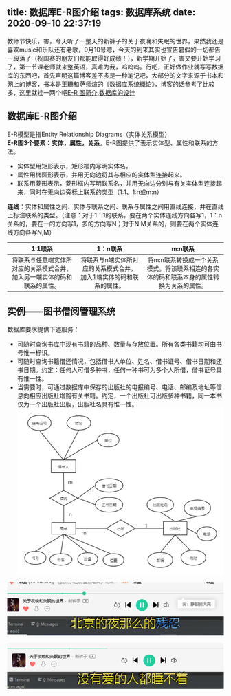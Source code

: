 title: 数据库E-R图介绍
tags: 数据库系统
date: 2020-09-10 22:37:19
---
教师节快乐，害，今天听了一整天的新裤子的关于夜晚和失眠的世界，果然我还是喜欢music和乐队还有老歌，9月10号嗯，今天的到来其实也宣告暑假的一切都告一段落了（祝国赛的朋友们都能取得好成绩！），新学期开始了，害又要开始学习了，第一节课老师就来整英语，真难为我，呜呜呜。行吧，正好做作业就写写数据库的东西吧，首先声明这篇博客差不多是一种笔记吧，大部分的文字来源于书本和网上的博客，书本是王珊和萨师煊的《数据库系统概论》，博客的话参考了比较多，这里就挂一两个吧[E-R 图简介](https://blog.csdn.net/Medran/article/details/78424499),[数据库的设计](https://blog.csdn.net/qq_36513534/article/details/82219977)
<!--more-->
## 数据库E-R图介绍
E-R模型是指Entity Relationship Diagrams（实体关系模型）  
**E-R图3个要素：实体，属性，关系**。E-R图提供了表示实体型、属性和联系的方法。 
- 实体型用矩形表示，矩形框内写明实体名。
- 属性用椭圆形表示，并用无向边将其与相应的实体型连接起来。
- 联系用菱形表示，菱形框内写明联系名，并用无向边分别与有关实体型连接起来，同时在无向边旁标上联系的类型（1:1、1:n或m:n）  

**连线**：实体和属性之间、实体与联系之间、联系与属性之间用直线连接，并在直线上标注联系的类型。（注意：对于1：1的联系，要在两个实体连线方向各写1，1：n关系的，要在一的方向写1，多的方向写N；对于N:M关系的，则要在两个实体连线方向各写N,M）

|  1:1联系   | 1：n联系  |m:n联系 |
|  :----:| :----:  |:----:  |
| 将联系与任意端实体所对应的关系模式合并，加入另一端实体的码和联系的属性。  | 将联系与n端实体所对应的关系模式合并，加入1端实体的码和联系的属性。 |将m:n联系转换成一个关系模式。将该联系相连的各实体的码和联系本身的属性转换为关系的属性。 |

## 实例——图书借阅管理系统
数据库要求提供下述服务：
- 可随时查询书库中现有书籍的品种、数量与存放位置。所有各类书籍均可由书号惟一标识。
- 可随时查询书籍借还情况，包括借书人单位、姓名、借书证号、借书日期和还书日期。约定：任何人可借多种书，任何一种书可为多个人所借，借书证号具有惟一性。
- 当需要时，可通过数据库中保存的出版社的电报编号、电话、邮编及地址等信息向相应出版社增购有关书籍。约定，一个出版社可出版多种书籍，同一本书仅为一个出版社出版，出版社名具有惟一性。  
![图书借阅管理系统processon编写](./数据库E-R图介绍/1.png)

![关于夜晚和失眠的世界](./数据库E-R图介绍/2.png)

![关于夜晚和失眠的世界](./数据库E-R图介绍/3.png)